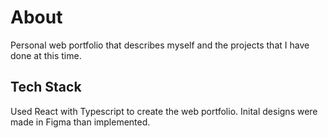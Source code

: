 # About
Personal web portfolio that describes myself and the projects that I have done at this time. 
## Tech Stack
Used React with Typescript to create the web portfolio. Inital designs were made in Figma than implemented.
